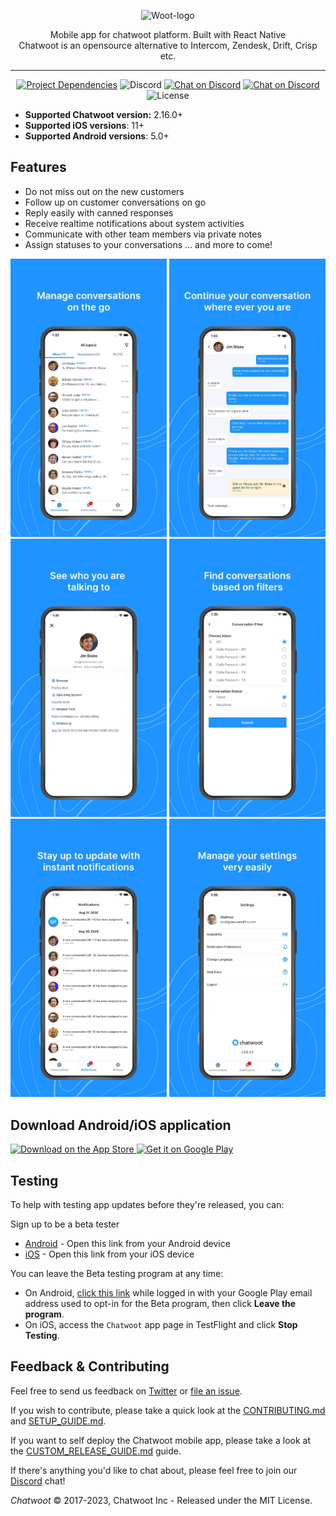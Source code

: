 <p align="center">
  <img src="https://s3.us-west-2.amazonaws.com/gh-assets.chatwoot.com/brand.svg" alt="Woot-logo" width="240">

  <div align="center">Mobile app for chatwoot platform. Built with React Native</div>
  <div align="center">Chatwoot is an opensource alternative to Intercom, Zendesk, Drift, Crisp etc.</div>
</p>

---

<p align="center">
   <a href="https://github.com/react-native-community/releases/blob/master/CHANGELOG.md"><img src="https://img.shields.io/github/package-json/dependency-version/chatwoot/chatwoot-mobile-app/react-native?color=%2361dafb" alt="Project Dependencies"></a>
  <img src="https://img.shields.io/discord/647412545203994635" alt="Discord">
  <a href="https://discord.gg/cJXdrwS"><img src="https://img.shields.io/badge/chat-Discord-violet?logo=discord" alt="Chat on Discord"></a>
   <a href="http://makeapullrequest.com"><img src="https://img.shields.io/badge/PRs-welcome-brightgreen.svg" alt="Chat on Discord"></a>
 <img src="https://img.shields.io/github/license/chatwoot/chatwoot-mobile-app" alt="License">
</p>

- **Supported Chatwoot version:** 2.16.0+
- **Supported iOS versions**: 11+ 
- **Supported Android versions**: 5.0+

## Features

- Do not miss out on the new customers
- Follow up on customer conversations on go
- Reply easily with canned responses
- Receive realtime notifications about system activities
- Communicate with other team members via private notes
- Assign statuses to your conversations
  ... and more to come!

<p float="left">
  <img src=".github/conversation.png" alt="conversations" width="250">
  <img src=".github/chat.png" alt="chat" width="250">
  <img src=".github/details.png" alt="details"width="250">
  <img src=".github/filter.png" alt="filter" width="250">
  <img src=".github/notification.png" alt="notification"width="250">
  <img src=".github/settings.png" alt="settings"width="250">
</p>

## Download Android/iOS application

<p >
  <a href="https://apps.apple.com/app/id1495796682">
    <img alt="Download on the App Store" title="App Store" src="http://i.imgur.com/0n2zqHD.png" width="140">
  </a>

  <a href="https://play.google.com/store/apps/details?id=com.onehashchat.app&hl=en">
    <img alt="Get it on Google Play" title="Google Play" src="http://i.imgur.com/mtGRPuM.png" width="140">
  </a>
</p>

## Testing

To help with testing app updates before they're released, you can:

Sign up to be a beta tester

   - [Android](https://play.google.com/apps/testing/com.onehashchat.app) -  Open this link from your Android device
   - [iOS](https://testflight.apple.com/join/yQ4yoSx4) - Open this link from your iOS device
   
You can leave the Beta testing program at any time:
- On Android, [click this link](https://play.google.com/apps/testing/com.onehashchat.app) while logged in with your Google Play email address used to opt-in for the Beta program, then click **Leave the program**. 
- On iOS, access the `Chatwoot` app page in TestFlight and click **Stop Testing**.

## Feedback & Contributing

Feel free to send us feedback on [Twitter](https://twitter.com/chatwootapp) or [file an issue](https://github.com/chatwoot/chatwoot-mobile-app/issues).

If you wish to contribute, please take a quick look at the [CONTRIBUTING.md](https://www.chatwoot.com/docs/contributing-guide) and [SETUP_GUIDE.md](https://www.chatwoot.com/docs/contributing-guide/mobile-app/setup-guide).
 
If you want to self deploy the Chatwoot mobile app, please take a look at the [CUSTOM_RELEASE_GUIDE.md](https://www.chatwoot.com/docs/contributing-guide/mobile-app/custom-release-guide) guide.

If there's anything you'd like to chat about, please feel free to join our [Discord](https://discord.gg/cJXdrwS) chat!

_Chatwoot_ &copy; 2017-2023, Chatwoot Inc - Released under the MIT License.
